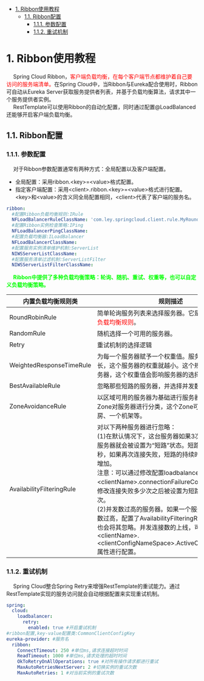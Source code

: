 
<!-- TOC -->

- [1. Ribbon使用教程](#1-ribbon使用教程)
    - [1.1. Ribbon配置](#11-ribbon配置)
        - [1.1.1. 参数配置](#111-参数配置)
        - [1.1.2. 重试机制](#112-重试机制)

<!-- /TOC -->



# 1. Ribbon使用教程  
&emsp; Spring Cloud Ribbon，<font color = "red">客户端负载均衡，在每个客户端节点都维护着自己要访问的服务端清单。</font>在Spring Cloud中，当Ribbon与Eureka配合使用时，Ribbon可自动从Eureka Server获取服务提供者列表，并基于负载均衡算法，请求其中一个服务提供者实例。  
&emsp; RestTemplate可以使用Ribbon的自动化配置，同时通过配置@LoadBalanced还能够开启客户端负载均衡。  

## 1.1. Ribbon配置  
### 1.1.1. 参数配置  
&emsp; 对于Ribbon参数配置通常有两种方式：全局配置以及客户端配置。  

* 全局配置：采用ribbon.<key\>=<value\>格式配置。  
* 指定客户端配置：采用<client\>.ribbon.<key\>=<value\>格式进行配置。<key\>和<value\>的含义同全局配置相同，<client\>代表了客户端的服务名。  

```yaml
ribbon:
  #配置Ribbon负载均衡规则:IRule
  NFLoadBalancerRuleClassName: 'com.ley.springcloud.client.rule.MyRoundRobinRule'
  #配置Ribbon实例检查策略:IPing
  NFLoadBalancerPingClassName:
  #配置负载均衡器:ILoadBalancer
  NFLoadBalancerClassName:
  #配置服务实例清单维护机制:ServerList
  NIWSServerListClassName:
  #配置服务清单过滤机制:ServerListFilter
  NIWSServerListFilterClassName:
```

&emsp; **<font color = "lime">Ribbon中提供了多种负载均衡策略：轮询、随机、重试、权重等，也可以自定义负载均衡策略。</font>**  

|内置负载均衡规则类 |规则描述|
|---|---|
|RoundRobinRule |简单轮询服务列表来选择服务器。它是<font color = "red">Ribbon默认的负载均衡规则</font>。|
|RandomRule|随机选择一个可用的服务器。|
|Retry|重试机制的选择逻辑|
|WeightedResponseTimeRule|为每一个服务器赋予一个权重值。服务器响应时间越长，这个服务器的权重就越小。这个规则会随机选择服务器，这个权重值会影响服务器的选择。|
|BestAvailableRule|忽略那些短路的服务器，并选择并发数较低的服务器。|
|ZoneAvoidanceRule |以区域可用的服务器为基础进行服务器的选择。使用Zone对服务器进行分类，这个Zone可以理解为一个机房、一个机架等。|
|AvailabilityFilteringRule 	|对以下两种服务器进行忽略：<br/>(1)在默认情况下，这台服务器如果3次连接失败，这台服务器就会被设置为“短路”状态。短路状态将持续30秒，如果再次连接失败，短路的持续时间就会几何级地增加。<br/>注意：可以通过修改配置loadbalancer.<clientName\>.connectionFailureCountThreshold来修改连接失败多少次之后被设置为短路状态。默认是3次。<br/>(2)并发数过高的服务器。如果一个服务器的并发连接数过高，配置了AvailabilityFilteringRule规则的客户端也会将其忽略。并发连接数的上线，可以由客户端的<clientName\>.<clientConfigNameSpace\>.ActiveConnectionsLimit属性进行配置。|


### 1.1.2. 重试机制  
&emsp; Spring Cloud整合Spring Retry来增强RestTemplate的重试能力。通过RestTemplate实现的服务访问就会自动根据配置来实现重试机制。  

```yaml
spring:
  cloud:
    loadbalancer:
      retry:
        enabled: true #开启重试机制
#ribbon配置,key-value配置类:CommonClientConfigKey
eureka-provider: #服务名
  ribbon:
    ConnectTimeout: 250 #单位ms,请求连接超时时间
    ReadTimeout: 1000 #单位ms,请求处理的超时时间
    OkToRetryOnAllOperations: true #对所有操作请求都进行重试
    MaxAutoRetriesNextServer: 2 #切换实例的重试次数
    MaxAutoRetries: 1 #对当前实例的重试次数
```
